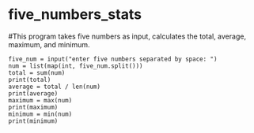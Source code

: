 # five_numbers_stats
#This program takes five numbers as input, calculates the total, average, maximum, and minimum.
```
five_num = input("enter five numbers separated by space: ")
num = list(map(int, five_num.split()))
total = sum(num)
print(total)
average = total / len(num)
print(average)
maximum = max(num)
print(maximum)
minimum = min(num)
print(minimum)

```